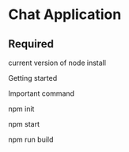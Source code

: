 # Chat Application

<h2>Required</h2>

current version of node install

Getting started

Important command

npm init

npm start

npm run build

